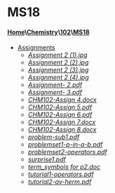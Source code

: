 # MS18
#### [Home](..\..\..)\\[Chemistry](..\..)\\[102](..)\\[MS18]()
- [Assignments](Assignments)
    - [_Assignment 2 (1).jpg_](Assignments\Assignment%202%20(1).jpg)
    - [_Assignment 2 (2).jpg_](Assignments\Assignment%202%20(2).jpg)
    - [_Assignment 2 (3).jpg_](Assignments\Assignment%202%20(3).jpg)
    - [_Assignment 2 (4).jpg_](Assignments\Assignment%202%20(4).jpg)
    - [_Assignment- 2.pdf_](Assignments\Assignment-%202.pdf)
    - [_Assignment- 3.pdf_](Assignments\Assignment-%203.pdf)
    - [_CHM102-Assign 4.docx_](Assignments\CHM102-Assign%204.docx)
    - [_CHM102-Assign 5.pdf_](Assignments\CHM102-Assign%205.pdf)
    - [_CHM102-Assign 6.pdf_](Assignments\CHM102-Assign%206.pdf)
    - [_CHM102-Assign 7.docx_](Assignments\CHM102-Assign%207.docx)
    - [_CHM102-Assign 8.docx_](Assignments\CHM102-Assign%208.docx)
    - [_problem-sub1.pdf_](Assignments\problem-sub1.pdf)
    - [_problemset1-p-in-a-b.pdf_](Assignments\problemset1-p-in-a-b.pdf)
    - [_problemset2-operators.pdf_](Assignments\problemset2-operators.pdf)
    - [_surprise1.pdf_](Assignments\surprise1.pdf)
    - [_term_symbols for p2.doc_](Assignments\term_symbols%20for%20p2.doc)
    - [_tutorial1-operators.pdf_](Assignments\tutorial1-operators.pdf)
    - [_tutorial2-av-herm.pdf_](Assignments\tutorial2-av-herm.pdf)
